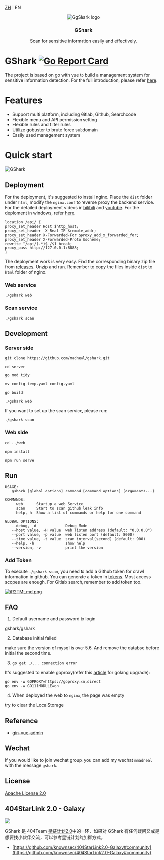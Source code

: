 [ZH](README-ZH.md) | EN

<p align="center">
   <img alt="GgShark logo" src="https://s1.ax1x.com/2018/10/17/idhZvj.png" />
   <h3 align="center">GShark</h3>
   <p align="center">Scan for sensitive information easily and effectively.</p>
</p>

# GShark [![Go Report Card](https://goreportcard.com/badge/github.com/madneal/gshark)](https://goreportcard.com/report/github.com/madneal/gshark)   

The project is based on go with vue to build a management system for sensitive information detection.  For the full introduction, please refer [here](https://mp.weixin.qq.com/s/Yoo1DdC2lCtqOMAreF9K0w).


# Features

* Support multi platform, including Gitlab, Github, Searchcode
* Flexible menu and API permission setting
* Flexible rules and filter rules
* Utilize gobuster to brute force subdomain
* Easily used management system

# Quick start

![GShark](https://user-images.githubusercontent.com/12164075/114326875-58e1da80-9b69-11eb-82a5-b2e3751a2304.png)

## Deployment

For the deployment, it's suggested to install nginx. Place the `dist` folder under `html`, modify the `nginx.conf` to reverse proxy the backend service. For the detailed deployment videos in [bilibili](https://www.bilibili.com/video/BV1Py4y1s7ap/) and [youtube](https://youtu.be/bFrKm5t4M54). For the deploment in windows, refer [here](https://www.bilibili.com/video/BV1CA411L7ux/).

```
location /api/ {
proxy_set_header Host $http_host;
proxy_set_header  X-Real-IP $remote_addr;
proxy_set_header X-Forwarded-For $proxy_add_x_forwarded_for;
proxy_set_header X-Forwarded-Proto $scheme;
rewrite ^/api/(.*)$ /$1 break;
proxy_pass http://127.0.0.1:8888;
}
```

The deployment work is very easy. Find the corresponding binary zip file from [releases](https://github.com/madneal/gshark/releases). Unzip and run. Remember to copy the files inside `dist` to `html` folder of nginx.

### Web service

```
./gshark web
```

### Scan service

```
./gshark scan
```

## Development

### Server side

``` 
git clone https://github.com/madneal/gshark.git

cd server

go mod tidy

mv config-temp.yaml config.yaml

go build

./gshark web
```

If you want to set up the scan service, please run:

```
./gshark scan
```



### Web side

```
cd ../web

npm install

npm run serve
```

## Run

```
USAGE:
   gshark [global options] command [command options] [arguments...]

COMMANDS:
     web      Startup a web Service
     scan     Start to scan github leak info
     help, h  Show a list of commands or help for one command

GLOBAL OPTIONS:
   --debug, -d             Debug Mode
   --host value, -H value  web listen address (default: "0.0.0.0")
   --port value, -p value  web listen port (default: 8000)
   --time value, -t value  scan interval(second) (default: 900)
   --help, -h              show help
   --version, -v           print the version
```

### Add Token

To execute `./gshark scan`, you need to add a Github token for crawl information in github. You can generate a token in [tokens](https://github.com/settings/tokens). Most access scopes are enough. For Gitlab search, remember to add token too.

[![iR2TMt.md.png](https://s1.ax1x.com/2018/10/31/iR2TMt.md.png)](https://imgchr.com/i/iR2TMt)

## FAQ

1. Default username and password to login

gshark/gshark

2. Database initial failed

make sure the version of mysql is over 5.6. And remove the databse before initial the second time.

3. `go get ./... connection error`

It's suggested to enable goproxy(refer this [article](https://madneal.com/post/gproxy/) for golang upgrade):

```
go env -w GOPROXY=https://goproxy.cn,direct
go env -w GO111MODULE=on
```
4. When deployed the web to `nginx`, the page was empty

try to clear the LocalStorage

## Reference

* [gin-vue-admin](https://github.com/flipped-aurora/gin-vue-admin)

## Wechat

If you would like to join wechat group, you can add my wechat `mmadneal` with the message `gshark`.

## License

[Apache License 2.0](https://github.com/madneal/gshark/blob/master/LICENSE)

## 404StarLink 2.0 - Galaxy

![](https://github.com/knownsec/404StarLink-Project/raw/master/logo.png)

GShark 是 404Team [星链计划2.0](https://github.com/knownsec/404StarLink2.0-Galaxy)中的一环，如果对 GShark 有任何疑问又或是想要找小伙伴交流，可以参考星链计划的加群方式。

- [https://github.com/knownsec/404StarLink2.0-Galaxy#community](https://github.com/knownsec/404StarLink2.0-Galaxy#community)
